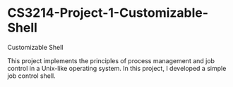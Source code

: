 # CS3214-Project-1-Customizable-Shell
Customizable Shell

This project implements the principles of process management and job control in a Unix-like operating system. In this project, I developed a simple job control shell.
